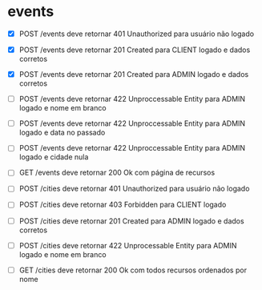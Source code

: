 # events

- [x] POST /events deve retornar 401 Unauthorized para usuário não logado

- [x] POST /events deve retornar 201 Created para CLIENT logado e dados corretos

- [X] POST /events deve retornar 201 Created para ADMIN logado e dados corretos

- [ ] POST /events deve retornar 422 Unproccessable Entity para ADMIN logado e nome em branco

- [ ] POST /events deve retornar 422 Unproccessable Entity para ADMIN logado e data no passado

- [ ] POST /events deve retornar 422 Unproccessable Entity para ADMIN logado e cidade nula

- [ ] GET /events deve retornar 200 Ok com página de recursos

- [ ] POST /cities deve retornar 401 Unauthorized para usuário não logado

- [ ] POST /cities deve retornar 403 Forbidden para CLIENT logado

- [ ] POST /cities deve retornar 201 Created para ADMIN logado e dados corretos

- [ ] POST /cities deve retornar 422 Unprocessable Entity para ADMIN logado e nome em branco

- [ ] GET /cities deve retornar 200 Ok com todos recursos ordenados por nome